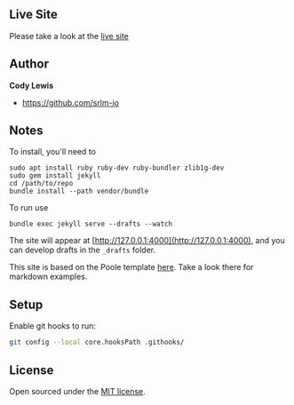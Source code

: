 ## Live Site

Please take a look at the [live site](http://srlm.io)

## Author

**Cody Lewis**
- <https://github.com/srlm-io>


## Notes


To install, you'll need to

```
sudo apt install ruby ruby-dev ruby-bundler zlib1g-dev
sudo gem install jekyll
cd /path/to/repo
bundle install --path vendor/bundle
```

To run use
```
bundle exec jekyll serve --drafts --watch
````

The site will appear at [http://127.0.0.1:4000](http://127.0.0.1:4000), and you can develop drafts in the `_drafts` folder.

This site is based on the Poole template [here](https://github.com/poole/poole). Take a look there for markdown examples.

## Setup

Enable git hooks to run:

```bash
git config --local core.hooksPath .githooks/
```

## License

Open sourced under the [MIT license](LICENSE.md).

